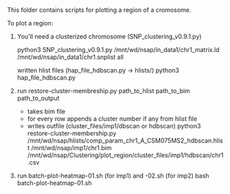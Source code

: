 This folder contains scripts for plotting a region of a cromosome.

To plot a region:

1) You'll need a clusterized chromosome (SNP_clustering_v0.9.1.py)

   python3 SNP_clustering_v0.9.1.py /mnt/wd/nsap/in_data1/chr1_matrix.ld /mnt/wd/nsap/in_data1/chr1.snplist all
   
   written hlist files (hap_file_hdbscan.py -> hlists/)
   python3 hap_file_hdbscan.py
   
   
3) run restore-cluster-membreship.py path_to_hlist path_to_bim path_to_output
   - takes bim file 
   - for every row appends a cluster number if any from hlist file
   - writes outfile (cluster_files/imp1/dbscan or hdbscan)
   python3 restore-cluster-membership.py /mnt/wd/nsap/hlists/comp_param_chr1_A_CSM075MS2_hdbscan.hlist /mnt/wd/nsap/imp1/chr1.bim /mnt/wd/nsap/Clustering/plot_region/cluster_files/imp1/hdbscan/chr1.csv


4) run batch-plot-heatmap-01.sh (for imp1) and -02.sh (for imp2)
   bash batch-plot-heatmap-01.sh
